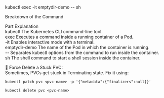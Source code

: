 kubectl exec -it emptydir-demo -- sh  

Breakdown of the Command  

Part	           Explanation  
kubectl	           The Kubernetes CLI command-line tool.  
exec	           Executes a command inside a running container of a Pod.  
-it	               Enables interactive mode with a terminal.  
emptydir-demo	   The name of the Pod in which the container is running.  
--	               Separates kubectl options from the command to run inside the container.  
sh	               The shell command to start a shell session inside the container.  

🔹 Force Delete a Stuck PVC:  
Sometimes, PVCs get stuck in Terminating state. Fix it using:  
```
kubectl patch pvc <pvc-name> -p '{"metadata":{"finalizers":null}}'
```

```
kubectl delete pvc <pvc-name>
```


